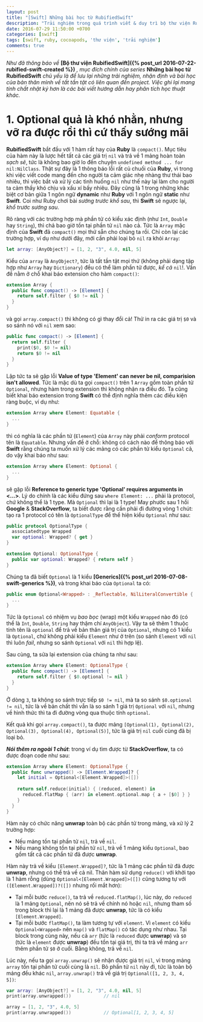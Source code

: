 ```yaml
---
layout: post
title: "[Swift] Những bài học từ RubifiedSwift"
description: "Trải nghiệm trong quá trình viết & duy trì bộ thư viện RubifiedSwift"
date: 2016-07-29 11:50:00 +0700
categories: [swift]
tags: [swift, ruby, cocoapods, 'thư viện', 'trải nghiệm']
comments: true
---
```


*Như đã thông báo về* **[Bộ thư viện RubifiedSwift]({% post_url 2016-07-22-rubified-swift-created %})** *, mục đích chính của series* **Những bài học từ RubifiedSwift** *chủ yếu là để lưu lại những trải nghiệm, nhận định và bài học của bản thân mình về tất tần tật có liên quan đến project. Việc ghi lại mang tính chất nhật ký hơn là các bài viết hướng dẫn hay phân tích học thuật khác.*

# 1. Optional quả là khó nhằn, nhưng vỡ ra được rồi thì cứ thấy sướng mãi #

**RubifiedSwift** bắt đầu với 1 hàm rất hay của **Ruby** là `compact()`. Mục tiêu của hàm này là lược hết tất cả các giá trị `nil` và trả về 1 mảng hoàn toàn *sạch sẽ*, tức là không bao giờ lo đến chuyện `undefined method ... for nil:NilClass`. Thật sự đây là 1 thông báo lỗi rất củ chuối của **Ruby**, vì trong khi việc viết code mang đến cho người ta cảm giác nhẹ nhàng thư thái bao nhiêu, thì việc bắt và xử lý các tình huống `nil` như thế này lại làm cho người ta cảm thấy khó chịu và xấu xí bấy nhiêu. Đây cũng là 1 trong những khác biệt cơ bản giữa 1 ngôn ngữ **dynamic** như **Ruby** với 1 ngôn ngữ **static** như **Swift**. Coi như Ruby chơi bài *sướng trước khổ sau*, thì **Swift** sẽ ngược lại, *khổ trước sướng sau*.

Rõ ràng với các trường hợp mà phần tử có kiểu xác định (như `Int`, `Double` hay `String`), thì chả bao giờ tồn tại phần tử `nil` nào cả. Tức là `Array` mặc định của **Swift** đã `compact()` mọi thứ sẵn cho chúng ta rồi. Chỉ còn lại các trường hợp, ví dụ như dưới đây, mới cần phải loại bỏ `nil` ra khỏi `Array`:

```swift
let array: [AnyObject?] = [1, 2, "3", 4.0, nil, 5]
```

Kiểu của `array` là `AnyObject?`, tức là tất tần tật mọi thứ (không phải dạng tập hợp như `Array` hay `Dictionary`) đều có thể làm phần tử được, *kể cả* `nil`!. Vấn đề nằm ở chỗ khai báo extension cho hàm `compact()`:

```swift
extension Array {
  public func compact() -> [Element] {
    return self.filter { $0 != nil }
  }
}
```

và gọi `array.compact()` thì không có gì thay đổi cả! Thử in ra các giá trị `$0` và so sánh nó với `nil` xem sao:

```swift
public func compact() -> [Element] {
  return self.filter {
    print($0, $0 != nil)
    return $0 != nil
  }
}
```

Lập tức ta sẽ gặp lỗi **Value of type 'Element' can never be nil, comparision isn't allowed**. Tức là mặc dù ta gọi `compact()` trên 1 `Array` gồm toàn phần tử `Optional`, nhưng hàm trong extension thì không nhận ra điều đó. Ta cũng biết khai báo extension trong **Swift** có thể định nghĩa thêm các điều kiện ràng buộc, ví dụ như:

```swift
extension Array where Element: Equatable {
  ...
}
```

thì có nghĩa là các phần tử (`Element`) của `Array` này phải *conform* protocol tên là `Equatable`. Nhưng vấn đề ở chỗ: không có cách nào để thông báo với **Swift** rằng chúng ta muốn xử lý các mảng có các phần tử kiểu `Optional` cả, do vậy khai báo như sau:

```swift
extension Array where Element: Optional {
  ...
}
```

sẽ gặp lỗi **Reference to generic type 'Optional' requires arguments in <...>**. Lý do chính là các kiểu đứng sau `where Element: ...` phải là protocol, chứ không thể là 1 type. Mà `Optional` thì lại là 1 type! May phước sau 1 hồi **Google** & **StackOverflow**, ta biết được rằng cần phải đi đường vòng 1 chút: tạo ra 1 protocol có tên là `OptionalType` để thể hiện kiểu `Optional` như sau:

```swift
public protocol OptionalType {
  associatedtype Wrapped
  var optional: Wrapped? { get }
}

extension Optional: OptionalType {
  public var optional: Wrapped? { return self }
}
```

Chúng ta đã biết `Optional` là 1 kiểu **[Generics]({% post_url 2016-07-08-swift-generics %})**, và trong khai báo của `Optional` ta có:

```swift
public enum Optional<Wrapped> : _Reflectable, NilLiteralConvertible {
  ...
}
```

Tức là `Optional` có nhiệm vụ *bao bọc* (wrap) một kiểu `Wrapped` nào đó (có thể là `Int`, `Double`, `String` hay thậm chí `AnyObject`). Vậy ta sẽ thêm 1 thuộc tính tên là `optional` để trả về bản thân giá trị của `Optional`, nhưng có 1 kiểu là `Optional`, chứ không phải kiểu `Element` như ở trên (so sánh `Element` với `nil` thì luôn *fail*, nhưng so sánh `Optional` với `nil` thì hợp lệ).

Sau cùng, ta sửa lại extension của chúng ta như sau:

```swift
extension Array where Element: OptionalType {
  public func compact() -> [Element] {
    return self.filter { $0.optional != nil }
  }
}
```

Ở dòng `3`, ta không so sánh trực tiếp `$0 != nil`, mà ta so sánh `$0.optional != nil`, tức là về bản chất thì vẫn là so sánh 1 giá trị `Optional` với `nil`, nhưng về hình thức thì ta đi đường vòng qua thuộc tính `optional`.

Kết quả khi gọi `array.compact()`, ta được mảng `[Optional(1), Optional(2), Optional(3), Optional(4), Optional(5)]`, tức là giá trị `nil` cuối cùng đã bị loại bỏ.

***Nói thêm ra ngoài 1 chút***: trong ví dụ tìm được từ **StackOverflow**, ta có được đoạn code như sau:

```swift
extension Array where Element: OptionalType {
  public func unwrapped() -> [Element.Wrapped]? {
    let initial = Optional<[Element.Wrapped]>([])
    
    return self.reduce(initial) { (reduced, element) in
      reduced.flatMap { (arr) in element.optional.map { a + [$0] } }
    }
  }
}
```

Hàm này có chức năng **unwrap** toàn bộ các phần tử trong mảng, và xử lý 2 trường hợp:

* Nếu mảng tồn tại phần tử `nil`, trả về `nil`.
* Nếu mang không tồn tại phần tử `nil`, trả về 1 mảng kiểu `Optional`, bao gồm tất cả các phần tử đã được **unwrap**.

Hàm này trả về kiểu `[Element.Wrapped]?`, tức là 1 mảng các phần tử đã được **unwrap**, nhưng có thể trả về cả nil. Thân hàm sử dụng `reduce()` với khởi tạo là 1 hàm rỗng (dùng `Optional<[Element.Wrapped]>([])` cũng tương tự với `([Element.Wrapped])?([])` nhưng rối mắt hơn):

* Tại mỗi bước `reduce()`, ta trả về `reduced.flatMap()`, lúc này, do `reduced` là 1 mảng `Optional`, nên nó sẽ trả về chính nó hoặc `nil`, nhưng tham số trong block thì lại là 1 mảng đã được **unwrap**, tức là có kiểu `[Element.Wrapped]`.
* Tại mỗi bước `flatMap()`, ta làm tương tự với `element`. Vì `element` có kiểu `Optional<Wrapped>` nên `map()` và `flatMap()` có tác dụng như nhau. Tại block trong cùng này, nếu cả `arr` (tức là `reduced` được **unwrap**) và `$0` (tức là `element` được **unwrap**) đều tồn tại giá trị, thì ta trả về mảng `arr` thêm phần tử `$0` ở cuối. Bằng không, trả về `nil`.

Lúc này, nếu ta gọi `array.unwrap()` sẽ nhận được giá trị `nil`, vì trong mảng `array` tồn tại phần tử cuối cùng là `nil`. Bỏ phần tử `nil` này đi, tức là toàn bộ mảng đều khác `nil`, `array.unwrap()` trả về giá trị `Optional([1, 2, 3, 4, 5])`:

```swift
var array: [AnyObject?] = [1, 2, "3", 4.0, nil, 5]
print(array.unwrapped())            // nil

array = [1, 2, "3", 4.0, 5]
print(array.unwrapped())            // Optional[1, 2, 3, 4, 5]
```